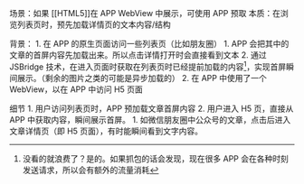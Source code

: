 场景：如果 [[HTML5]]在 APP WebView 中展示，可使用 APP 预取
本质：在浏览列表页时，预先加载详情页的文本内容/结构

背景：
	1. 在 APP 的原生页面访问一些列表页（比如朋友圈）
		1. APP 会把其中的文章的首屏内容先加载出来。所以点击详情打开时会直接看到文本
		2. 通过 JSBridge 技术，在进入页面时获取在列表页时已经提前加载的内容[^1]，实现首屏瞬间展示。（剩余的图片之类的可能是异步加载的）
	2. 在 APP 中使用了一个 WebView，以在 APP 中访问 H5 页面

细节
	1. 用户访问列表页时，APP 预加载文章首屏内容
	2. 用户进入 H5 页，直接从 APP 中获取内容，瞬间展示首屏。
		1. 如微信朋友圈中公众号的文章，点击后进入文章详情页（即 H5 页面），有时能瞬间看到文字内容。

[^1]: 没看的就浪费了？是的。如果抓包的话会发现，现在很多 APP 会在各种时刻发送请求，所以会有额外的流量消耗